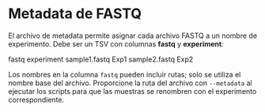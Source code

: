 # Metadata de FASTQ

El archivo de metadata permite asignar cada archivo FASTQ a un nombre de experimento.
Debe ser un TSV con columnas **fastq** y **experiment**:

fastq	experiment
sample1.fastq	Exp1
sample2.fastq	Exp2

Los nombres en la columna `fastq` pueden incluir rutas; solo se utiliza el nombre
base del archivo. Proporcione la ruta del archivo con `--metadata` al ejecutar los
scripts para que las muestras se renombren con el experimento correspondiente.
